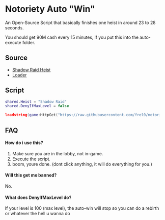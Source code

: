 # Notoriety Auto "Win"

An Open-Source Script that basically finishes one heist in around 23 to 28 seconds.

You should get 90M cash every 15 minutes, if you put this into the auto-execute folder.

## Source

 - [Shadow Raid Heist](https://raw.githubusercontent.com/frel0/notoriety-autowin/main/heists/shadow-raid.lua)
 - [Loader](https://raw.githubusercontent.com/frel0/notoriety-autowin/main/main.lua)

## Script

```lua
shared.Heist = "Shadow Raid"
shared.DenyIfMaxLevel = false

loadstring(game:HttpGet("https://raw.githubusercontent.com/frel0/notoriety-autowin/main/main.lua"))();
```

## FAQ

#### How do i use this?

1. Make sure you are in the lobby, not in-game.
2. Execute the script.
3. boom, youre done. (dont click anything, it will do everything for you.)

#### Will this get me banned?

No.

#### What does DenyIfMaxLevel do?

If your level is 100 (max level), the auto-win will stop so you can do a rebirth or whatever the hell u wanna do
